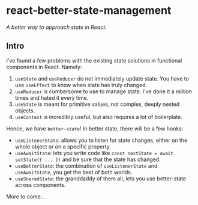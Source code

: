 # react-better-state-management

_A better way to approach state in React._

## Intro

I've found a few problems with the existing state solutions in functional components in React. Namely:

1. `useState` and `useReducer` do not immediately update state. You have to use `useEffect` to know when state has truly changed.
2. `useReducer` is cumbersome to use to manage state. I've done it a million times and hated it every time.
3. `useState` is meant for primitive values, not complex, deeply nested objects.
4. `useContext` is incredibly useful, but also requires a lot of boilerplate.

Hence, we have `better-state`! In better state, there will be a few hooks:

- `useListenerState`: allows you to listen for state changes, either on the whole object or on a specific property.
- `useAwaitState`: lets you write code like `const nextState = await setState({ ... })` and be sure that the state has changed.
- `useBetterState`: the combination of `useListenerState` and `useAwaitState`, you get the best of both worlds.
- `useSharedState`: the granddaddy of them all, lets you use better-state across components.

More to come...
